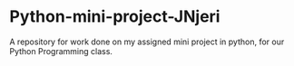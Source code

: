 # Python-mini-project-JNjeri
A repository for work done on my assigned mini project in python, for our Python Programming class.
